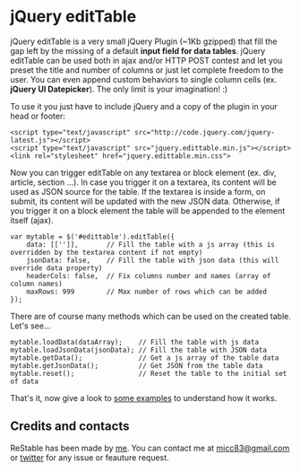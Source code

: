 jQuery editTable
=========

jQuery editTable is a very small jQuery Plugin (~1Kb gzipped) that fill the gap left by the missing of a default <strong>input field for data tables</strong>. jQuery editTable can be used both in ajax and/or HTTP POST contest and let you preset the title and number of columns or just let complete freedom to the user. You can even append custom behaviors to single column cells (ex. <strong>jQuery UI Datepicker</strong>). The only limit is your imagination! :)

To use it you just have to include jQuery and a copy of the plugin in your head or footer:

    <script type="text/javascript" src="http://code.jquery.com/jquery-latest.js"></script>
    <script type="text/javascript" src="jquery.edittable.min.js"></script>
    <link rel="stylesheet" href="jquery.edittable.min.css">
    
Now you can trigger editTable on any textarea or block element (ex. div, article, section ...). In case you trigger it on a textarea, its content will be used as JSON source for the table. If the textarea is inside a form, on submit, its content will be updated with the new JSON data. Otherwise, if you trigger it on a block element the table will be appended to the element itself (ajax).

    var mytable = $('#edittable').editTable({
        data: [['']],       // Fill the table with a js array (this is overridden by the textarea content if not empty)
        jsonData: false,    // Fill the table with json data (this will override data property)
        headerCols: false,  // Fix columns number and names (array of column names)
        maxRows: 999        // Max number of rows which can be added
    });

There are of course many methods which can be used on the created table. Let's see...

    mytable.loadData(dataArray);    // Fill the table with js data
    mytable.loadJsonData(jsonData); // Fill the table with JSON data
    mytable.getData();              // Get a js array of the table data
    mytable.getJsonData();          // Get JSON from the table data
    mytable.reset();                // Reset the table to the initial set of data

That's it, now give a look to [some examples](http://codeb.it/edittable/) to understand how it works.

## Credits and contacts

ReStable has been made by [me](http://codeb.it). You can contact me at micc83@gmail.com or [twitter](https://twitter.com/Micc1983) for any issue or feauture request.
